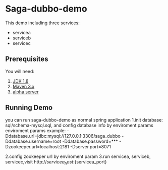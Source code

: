 # Saga-dubbo-demo
This demo including three services:
* servicea
* serviceb
* servicec

## Prerequisites
You will need:
1. [JDK 1.8][jdk]
2. [Maven 3.x][maven]
3. [alpha server][alpha_server]

[jdk]: http://www.oracle.com/technetwork/java/javase/downloads/jdk8-downloads-2133151.html
[maven]: https://maven.apache.org/install.html
[alpha_server]: https://github.com/apache/incubator-servicecomb-saga/tree/master/alpha

## Running Demo
you can run saga-dubbo-demo as normal spring application
1.init database: sql/schema-mysql.sql, and config database info by enviroment params
enviroment params example:
-Ddatabase.url=jdbc:mysql://127.0.0.1:3306/saga_dubbo
-Ddatabase.username=root
-Ddatabase.password=***
-Dzookeeper.url=localhost:2181
-Dserver.port=8071

2.config zookeeper url by enviroment param
3.run servicea, serviceb, servicec,visit http://${servicea_host}:${servicea_port}